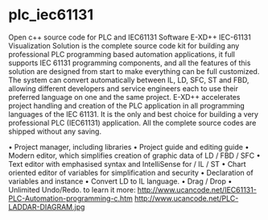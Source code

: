 # plc_iec61131
Open c++ source code for PLC and IEC61131 Software
E-XD++ IEC-61131 Visualization Solution is the complete source code kit for building any professional PLC programming based automation applications, it full supports IEC 61131 programming components, and all the features of this solution are designed from start to make everything can be full customized. The system can convert automatically between IL, LD, SFC, ST and FBD, allowing different developers and service engineers each to use their preferred language on one and the same project. E-XD++ accelerates project handling and creation of the PLC application in all programming languages of the IEC 61131. It is the only and best choice for building a very professional PLC (IEC61131) application. All the complete source codes are shipped without any saving.

• Project manager, including libraries
• Project guide and editing guide
• Modern editor, which simplifies creation of graphic data of LD /  FBD / SFC
• Text editor with emphasised syntax and IntelliSense for / IL / ST
• Chart oriented editor of variables for simplification and security
• Declaration of variables and instance
• Convert LD to IL language.
• Drag / Drop
• Unlimited Undo/Redo.
to learn it more: 
http://www.ucancode.net/IEC61131-PLC-Automation-programming-c.htm
<img>http://www.ucancode.net/PLC-LADDAR-DIAGRAM.jpg</img>
